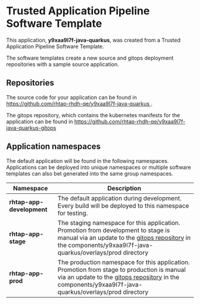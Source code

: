 # Trusted Application Pipeline Software Template

This application, **y9xaa9l7f-java-quarkus**, was created from a Trusted Application Pipeline Software Template.

The software templates create a new source and gitops deployment repositories with a sample source application. 

## Repositories

The source code for your application can be found in [https://github.com/rhtap-rhdh-qe/y9xaa9l7f-java-quarkus ](https://github.com/rhtap-rhdh-qe/y9xaa9l7f-java-quarkus ).
 
The gitops repository, which contains the kubernetes manifests for the application can be found in 
[https://github.com/rhtap-rhdh-qe/y9xaa9l7f-java-quarkus-gitops ](https://github.com/rhtap-rhdh-qe/y9xaa9l7f-java-quarkus-gitops ) 

## Application namespaces 

The default application will be found in the following namespaces. Applications can be deployed into unique namespaces or multiple software templates can also bet generated into the same group namespaces.  

|  Namespace   |  Description   |  
| -------- | -------- |   
| **rhtap-app-development** | The default application during development. Every build will be deployed to this namespace for testing. | 
| **rhtap-app-stage** | The staging namespace for this application. Promotion from development to stage is manual via an update to the [gitops repository](https://github.com/rhtap-rhdh-qe/y9xaa9l7f-java-quarkus-gitops ) in the components/y9xaa9l7f-java-quarkus/overlays/prod directory |  
| **rhtap-app-prod** | The production namespace for this application. Promotion from stage to production is manual via an update to the [gitops repository](https://github.com/rhtap-rhdh-qe/y9xaa9l7f-java-quarkus-gitops ) in the components/y9xaa9l7f-java-quarkus/overlays/prod directory | 